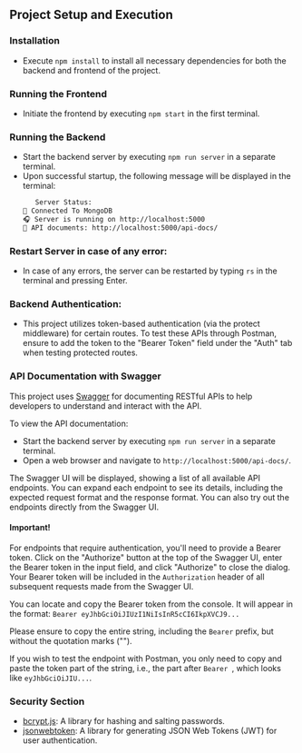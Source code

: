 ## Project Setup and Execution

### Installation

- Execute `npm install` to install all necessary dependencies for both the backend and frontend of the project.


### Running the Frontend

- Initiate the frontend by executing `npm start` in the first terminal.

### Running the Backend

- Start the backend server by executing `npm run server` in a separate terminal.
- Upon successful startup, the following message will be displayed in the terminal:
   ```sh
      Server Status:
   🔌 Connected To MongoDB
   🎧 Server is running on http://localhost:5000
   📄 API documents: http://localhost:5000/api-docs/
   ```

### Restart Server in case of any error:

   - In case of any errors, the server can be restarted by typing `rs` in the terminal and pressing Enter.


###  Backend Authentication:
   - This project utilizes token-based authentication (via the protect middleware) for certain routes. To test these APIs through Postman, ensure to add the token to the "Bearer Token" field under the "Auth" tab when testing protected routes.

   ### API Documentation with Swagger

   This project uses [Swagger](https://swagger.io/) for documenting RESTful APIs to help developers to understand and interact with the API.

   To view the API documentation:

   - Start the backend server by executing `npm run server` in a separate terminal.
   - Open a web browser and navigate to `http://localhost:5000/api-docs/`.

   The Swagger UI will be displayed, showing a list of all available API endpoints. You can expand each endpoint to see its details, including the expected request format and the response format. You can also try out the endpoints directly from the Swagger UI.

   #### Important!
   For endpoints that require authentication, you'll need to provide a Bearer token. Click on the "Authorize" button at the top of the Swagger UI, enter the Bearer token in the input field, and click "Authorize" to close the dialog. Your Bearer token will be included in the `Authorization` header of all subsequent requests made from the Swagger UI.

You can locate and copy the Bearer token from the console. It will appear in the format: `Bearer eyJhbGciOiJIUzI1NiIsInR5cCI6IkpXVCJ9...`

Please ensure to copy the entire string, including the `Bearer` prefix, but without the quotation marks ("").

If you wish to test the endpoint with Postman, you only need to copy and paste the token part of the string, i.e., the part after `Bearer `, which looks like `eyJhbGciOiJIU...`.

###  Security Section

- [bcrypt.js](https://www.npmjs.com/package/bcryptjs): A library for hashing and salting passwords.
- [jsonwebtoken](https://www.npmjs.com/package/jsonwebtoken): A library for generating JSON Web Tokens (JWT) for user authentication.
